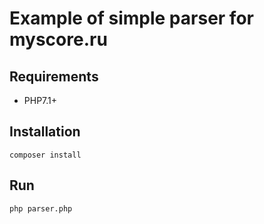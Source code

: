 Example of simple parser for myscore.ru
===

Requirements
---
- PHP7.1+

Installation
---
```
composer install
```

Run
---
```
php parser.php
```
